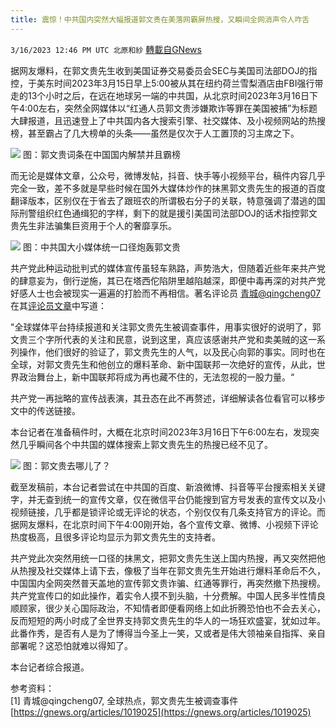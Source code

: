 ```yaml
---
title: 震惊！中共国内突然大幅报道郭文贵在美落网霸屏热搜，又瞬间全网消声令人咋舌
---
```

`3/16/2023 12:46 PM UTC 北原和紗` [轉載自GNews](https://gnews.org/articles/1019145)

据网友爆料，在郭文贵先生收到美国证券交易委员会SEC与美国司法部DOJ的指控，于美东时间2023年3月15日早上5:00被从其在纽约荷兰雪梨酒店由FBI强行带走的13个小时之后，在远在地球另一端的中共国，从北京时间2023年3月16日下午4:00左右，突然全网媒体以“红通人员郭文贵涉嫌欺诈等罪在美国被捕”为标题大肆报道，且迅速登上了中共国内各大搜索引擎、社交媒体、及小视频网站的热搜榜，甚至霸占了几大榜单的头条——虽然是仅次于人工置顶的习主席之下。

![](https://i.imgur.com/aBYNJ75.png)
图：郭文贵词条在中国国内解禁并且霸榜

而无论是媒体文章，公众号，微博发帖，抖音、快手等小视频平台，稿件内容几乎完全一致，差不多就是早些时候在国外大媒体炒作的抹黑郭文贵先生的报道的百度翻译版本，区别仅在于省去了跟班农的所谓极右分子的关联，特意强调了潜逃的国际刑警组织红色通缉犯的字样，剩下的就是援引美国司法部DOJ的话术指控郭文贵先生非法骗集巨资用于个人的奢靡享乐。

![](https://i.imgur.com/CVW53Gf.png)
图：中共国大小媒体统一口径炮轰郭文贵

共产党此种运动批判式的媒体宣传虽轻车熟路，声势浩大，但随着近些年来共产党的肆意妄为，倒行逆施，其已在塔西佗陷阱里越陷越深，即便中毒再深的对共产党好感人士也会被现实一遍遍的打脸而不再相信。著名评论员 [青城@qingcheng07](https://gnews.org/user/54368104)在其[评论员文章](https://gnews.org/articles/1019025)中写道：

"全球媒体平台持续报道和关注郭文贵先生被调查事件，用事实很好的说明了，郭文贵三个字所代表的关注和民意，说到这里，真应该感谢共产党和卖美贼的这一系列操作，他们很好的验证了，郭文贵先生的人气，以及民心向郭的事实。同时也在全球，对郭文贵先生和他创立的爆料革命、新中国联邦一次绝好的宣传，从此，世界政治舞台上，新中国联邦将成为再也藏不住的，无法忽视的一股力量。“

共产党一再拙略的宣传战表演，其丑态在此不再赘述，详细解读各位看官可以移步文中的传送链接。

本台记者在准备稿件时，大概在北京时间2023年3月16日下午6:00左右，发现突然几乎瞬间各个中共国的媒体搜索上郭文贵先生的热搜已经不见了。

![](https://i.imgur.com/nmy4XKv.png)
图：郭文贵去哪儿了？

截至发稿前，本台记者尝试在中共国的百度、新浪微博、抖音等平台搜索相关关键字，并无查到统一的宣传文章，仅在微信平台仍能搜到官方号发表的宣传文以及小视频链接，几乎都是锁评论或无评论的状态，个别仅仅有几条支持官方的评论。而据网友爆料，在北京时间下午4:00刚开始，各个宣传文章、微博、小视频下评论热度极高，且很多评论均显示为郭文贵先生的支持者。

共产党此次突然用统一口径的抹黑文，把郭文贵先生送上国内热搜，再又突然把他从热搜及社交媒体上请下去，像极了当年在郭文贵先生开始进行爆料革命后不久，中国国内全网突然普天盖地的宣传郭文贵诈骗、红通等罪行，再突然撤下热搜榜。共产党宣传口的如此操作，着实令人摸不到头脑，十分费解。中国人民多半性情良顺顾家，很少关心国际政治，不知情者即便看网络上如此折腾恐怕也不会去关心，反而短短的两小时成了全世界支持郭文贵先生的华人的一场狂欢盛宴，犹如过年。此番作秀，是否有人是为了博得当今圣上一笑，又或者是伟大领袖亲自指挥、亲自部署呢？这恐怕就难以得知了。

本台记者综合报道。

参考资料：  
[1]  青城@qingcheng07, 全球热点，郭文贵先生被调查事件 [https://gnews.org/articles/1019025](https://gnews.org/articles/1019025)


